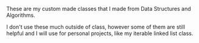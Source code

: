 

These are my custom made classes that I made from Data Structures and Algorithms. 

I don't use these much outside of class, however some of them are still helpful and I will use for personal projects, like my iterable linked list class. 
